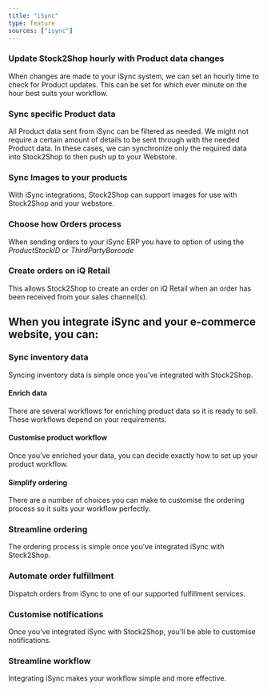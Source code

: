 ```yaml
---
title: "iSync"
type: feature
sources: ["isync"]
---
```


<!-- ***NOT IN USE***

param_customer_parent_id
get_images_limit
get_products_limit
username
password
url
param_default_customer_code
param_order_line_item
sync_mode
shipping_cn_type_id

-->

<!-- cron_get_products_schedule -->
### Update Stock2Shop hourly with Product data changes
When changes are made to your iSync system, we can set an hourly time to check for Product updates.
This can be set for which ever minute on the hour best suits your workflow.

<!-- product_field_map -->
### Sync specific Product data 
All Product data sent from iSync can be filtered as needed.
We might not require a certain amount of details to be sent through with the needed Product data.
In these cases, we can synchronize only the required data into Stock2Shop to then push up to your Webstore.

<!--
queue_fetch_images
image_field_map
-->
### Sync Images to your products
With iSync integrations, Stock2Shop can support images for use with Stock2Shop and your webstore.

<!-- param_order_line_item -->
### Choose how Orders process
When sending orders to your iSync ERP you have to option of using the *ProductStockID* or *ThirdPartyBarcode*

<!-- create_order_enabled -->
### Create orders on iQ Retail
This allows Stock2Shop to create an order on iQ Retail when
an order has been received from your sales channel(s).

<!-- FROM OLD SITE -->
## When you integrate iSync and your e-commerce website, you can:

### Sync inventory data
Syncing inventory data is simple once you’ve integrated with Stock2Shop.

#### Enrich data
There are several workflows for enriching product data so it is ready to sell. These workflows depend on your requirements.

#### Customise product workflow
Once you’ve enriched your data, you can decide exactly how to set up your product workflow.

#### Simplify ordering
There are a number of choices you can make to customise the ordering process so it suits your workflow perfectly.

### Streamline ordering
The ordering process is simple once you’ve integrated iSync with Stock2Shop.

### Automate order fulfillment
Dispatch orders from iSync to one of our supported fulfillment services.

### Customise notifications
Once you’ve integrated iSync with Stock2Shop, you’ll be able to customise notifications.

### Streamline workflow
Integrating iSync makes your workflow simple and more effective.